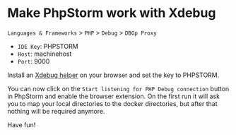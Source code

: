 # Make PhpStorm work with Xdebug

`Languages & Frameworks` > `PHP` > `Debug` > `DBGp Proxy`

- `IDE Key`: PHPSTORM
- `Host`: machinehost
- `Port`: 9000

Install an [Xdebug helper](https://confluence.jetbrains.com/display/PhpStorm/Browser+Debugging+Extensions)
on your browser and set the key to PHPSTORM.

You can now click on the `Start listening for PHP Debug connection` button in PhpStorm and enable the browser extension.
On the first run it will ask you to map your local directories to the docker directories, 
but after that nothing will be required anymore.

Have fun!
